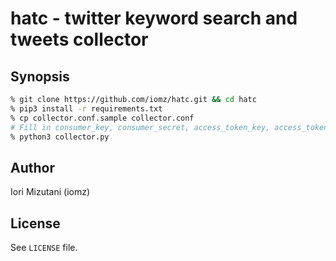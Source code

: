hatc - twitter keyword search and tweets collector
==

Synopsis
--

```sh
% git clone https://github.com/iomz/hatc.git && cd hatc
% pip3 install -r requirements.txt
% cp collector.conf.sample collector.conf
# Fill in consumer_key, consumer_secret, access_token_key, access_token_secret to collector.conf
% python3 collector.py
```

Author
--

Iori Mizutani (iomz)

License
--
See `LICENSE` file.
